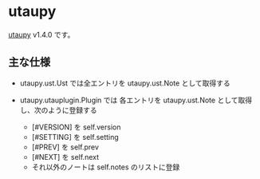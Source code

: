 # utaupy

[utaupy](https://github.com/oatsu-gh/utaupy) v1.4.0 です。

## 主な仕様

- utaupy.ust.Ust では全エントリを utaupy.ust.Note として取得する

- utaupy.utauplugin.Plugin では 各エントリを utaupy.ust.Note として取得し、次のように登録する
  - [#VERSION] を self.version
  - [#SETTING] を self.setting
  - [#PREV]  を self.prev
  - [#NEXT]  を self.next
  - それ以外のノートは self.notes のリストに登録